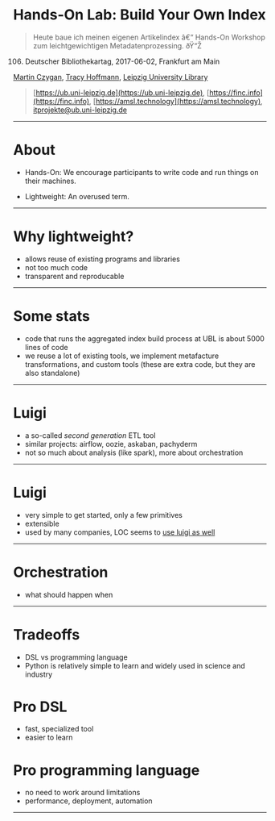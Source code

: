 Hands-On Lab: Build Your Own Index
==================================


> Heute baue ich meinen eigenen Artikelindex â€“ Hands-On Workshop zum leichtgewichtigen Metadatenprozessing. ðŸ“Ž

106. Deutscher Bibliothekartag, 2017-06-02, Frankfurt am Main

[Martin Czygan](mailto:martin.czygan@uni-leipzig.de), [Tracy Hoffmann](mailto:tracy.hoffmann@uni-leipzig.de), [Leipzig University Library](https://ub.uni-leipzig.de)


> [https://ub.uni-leipzig.de](https://ub.uni-leipzig.de), [https://finc.info](https://finc.info), [https://amsl.technology](https://amsl.technology), [itprojekte@ub.uni-leipzig.de](mailto:itprojekte@ub.uni-leipzig.de)


----

About
=====

* Hands-On: We encourage participants to write code and run things on their machines.

* Lightweight: An overused term.

----

Why lightweight?
================

* allows reuse of existing programs and libraries
* not too much code
* transparent and reproducable

----

Some stats
==========

* code that runs the aggregated index build process at UBL is about 5000 lines of code
* we reuse a lot of existing tools, we implement metafacture transformations, and custom tools (these are extra code, but they are also standalone)

----

Luigi
=====

* a so-called *second generation* ETL tool
* similar projects: airflow, oozie, askaban, pachyderm
* not so much about analysis (like spark), more about orchestration

----

Luigi
=====

* very simple to get started, only a few primitives
* extensible
* used by many companies, LOC seems to [use luigi as well](http://digitalpreservation.gov/meetings/dcs16/DChudnov-MGallinger_LCLabReport.pdf)

----

Orchestration
=============

* what should happen when

----

Tradeoffs
=========

* DSL vs programming language
* Python is relatively simple to learn and widely used in science and industry

Pro DSL
=======

* fast, specialized tool
* easier to learn

Pro programming language
========================

* no need to work around limitations
* performance, deployment, automation

----

